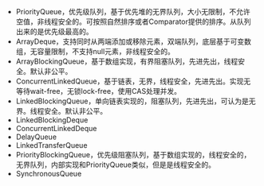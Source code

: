 - PriorityQueue，优先级队列，基于优先堆的无界队列，大小无限制，不允许空值，非线程安全的。可按照自然排序或者Comparator提供的排序。从队列出来的是优先级最高的。
- ArrayDeque，支持同时从两端添加或移除元素，双端队列，底层基于可变数组，无容量限制，不支持null元素，非线程安全的。
- ArrayBlockingQueue，基于数组实现，有界阻塞队列，先进先出，线程安全。默认非公平。
- ConcurrentLinkedQueue，基于链表，无界，线程安全，先进先出。实现无等待wait-free，无锁lock-free，使用CAS处理并发。
- LinkedBlockingQueue，单向链表实现的，阻塞队列，先进先出，可认为是无界。线程安全。默认非公平。
- LinkedBlockingDeque
- ConcurrentLinkedDeque
- DelayQueue
- LinkedTransferQueue
- PriorityBlockingQueue，优先级阻塞队列，基于数组实现的，线程安全的，无界队列，内部实现和PriorityQueue类似，但是是线程安全的。
- SynchronousQueue
